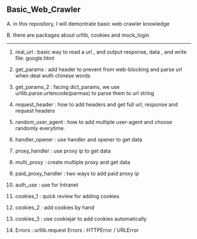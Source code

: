 ## Basic_Web_Crawler

 A. in this repository, I will demontrate basic web crawler knowledge

 B. there are packages about urllib, cookies and mock_login 
 
 ---
 
 1. real_url : basic way to read a url , and output response, data , and write file: google.html

 2. get_params : add header to prevent from web-blocking and parse url when deal wuth chinese words

 3. get_params_2 : facing dict_params, we use urllib.parse.urlencode(parmas) to parse them to url string

 4. request_header : how to add headers and get full url, response and request headers 

 5. random_user_agent : how to add multiple user-agent and choose randomly everytime.
 
 6. handler_opener : use handler and opener to get data

 7. proxy_handler : use proxy ip to get data

 8. multi_proxy : create multiple proxy and get data

 9. paid_proxy_handler : two ways to add paid proxy ip

 10. auth_use : use for Intranet

 11. cookies_1 : quick review for adding cookies

 12. cookies_2 : add cookies by hand

 13. cookies_3 : use cookiejar to add cookies automatically

 14. Errors : urllib.request Errors : HTTPError / URLError

